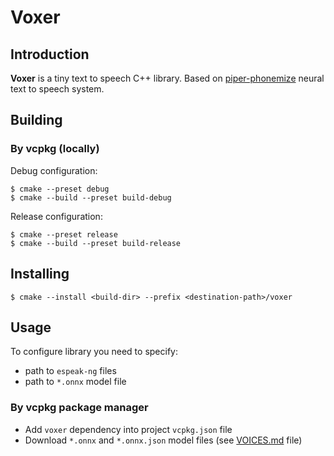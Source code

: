 # Voxer

## Introduction

**Voxer** is a tiny text to speech C++ library.
Based on [piper-phonemize](https://github.com/rhasspy/piper-phonemize) neural text to speech system.

## Building

### By vcpkg (locally)

Debug configuration:
```shell
$ cmake --preset debug
$ cmake --build --preset build-debug
```
Release configuration:
```shell
$ cmake --preset release
$ cmake --build --preset build-release
```

## Installing

```shell
$ cmake --install <build-dir> --prefix <destination-path>/voxer
```

## Usage

To configure library you need to specify:
* path to `espeak-ng` files
* path to `*.onnx` model file

### By vcpkg package manager

* Add `voxer` dependency into project `vcpkg.json` file
* Download `*.onnx` and `*.onnx.json` model files (see [VOICES.md](VOICES.md) file)
